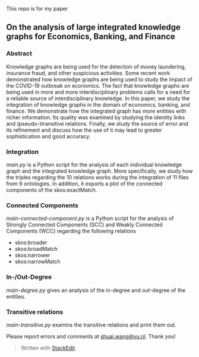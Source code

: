 This repo is for my paper 

## **On the analysis of large integrated knowledge graphs for Economics, Banking, and Finance**

### Abstract
Knowledge graphs are being used for the detection of money laundering, insurance fraud, and other suspicious activities. Some recent work demonstrated how knowledge graphs are being used to study the impact of the COVID-19 outbreak on economics. The fact that knowledge graphs are being used in more and more interdisciplinary problems calls for a need for a reliable source of interdisciplinary knowledge. In this paper, we study the integration of knowledge graphs in the domain of economics, banking, and finance. We demonstrate how the integrated graph has more entities with richer information. Its quality was examined by studying the identity links and (pseudo-)transitive relations. Finally, we study the source of error and its refinement and discuss how the use of it may lead to greater sophistication and good accuracy.

### Integration 
*main.py* is a Python script for the analysis of each individual knowledge graph and the integrated knowledge graph.
More specifically, we study how the triples regarding the 10 relations works during the integration of 11 files from 9 ontologies.
In addition, it exports a plot of the connected components of the skos:exactMatch.

### Connected Components
*main-connected-component.py* is a Python script for the analysis of Strongly Connected Components (SCC) and Weakly Connected Components (WCC) regarding the following relations

 - skos:broader 
 - skos:broadMatch 
 - skos:narrower
 - skos:narrowMatch

### In-/Out-Degree

*main-degree.py* gives an analysis of the in-degree and out-degree of the entities. 

### Transitive relations
*main-transitive.py* examins the transitive relations and print them out. 

Please report errors and comments at shuai.wang@vu.nl. Thank you!

> Written with [StackEdit](https://stackedit.io/).
